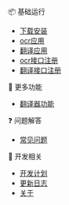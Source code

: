 
📦 基础运行
- [下载安装](/3.6/basic/start)
- [ocr应用](/3.6/basic/ocr)
- [翻译应用](/3.6/basic/translate)
- [ocr接口注册](/3.6/basic/ocr-register)
- [翻译接口注册](/3.6/basic/api-register)

🍭 更多功能
- [翻译器功能](/3.6/basic/translate2)

❓ 问题解答
- [常见问题](/3.6/FAQ/faq)

🐛 开发相关
- [开发计划](/3.6/develop/plan)
- [更新日志](/3.6/develop/changelog)
- [关于](/3.6/develop/about)
